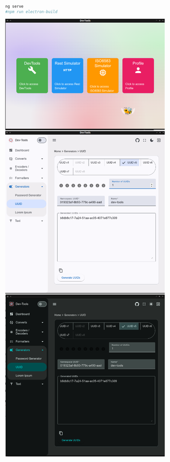 ```bash
ng serve
#npm run electron-build
```



![menu.png](local/menu.png)
![light.png](local/light.png)
![dark.png](local/dark.png)
